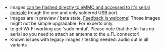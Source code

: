 - images [can be flashed directly to eMMC and accessed to it's serial console](http://forum.armbian.com/index.php/topic/1580-nanopi-neo-air/page-9#entry17707) trough the one and only soldered USB port.
- images are in preview / beta state. [Feedback is welcome](http://forum.armbian.com/index.php/topic/1580-nanopi-neo-air)! Those images might not be simple upgradable. For experts only.
- to get Wi-Fi working use 'sudo nmtui'. Please note that the Air has no aerial so you need to attach an antenna to the u.FL connector!
- Known issues with legacy images / testing needed: audio out in all variants